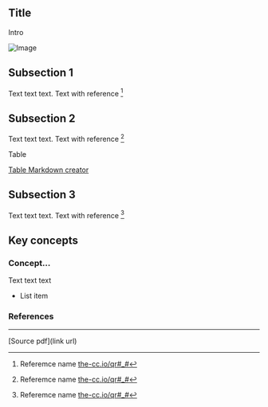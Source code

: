 ## Title

Intro

![Image](../images/imagename.png)

## Subsection 1

Text text text. Text with reference [^1]

## Subsection 2

Text text text. Text with reference [^2]

Table


[Table Markdown creator](https://www.tablesgenerator.com/markdown_tables)

## Subsection 3

Text text text. Text with reference [^3]

## Key concepts

### Concept…

Text text text

* List item

### References

---

[Source pdf](link url)

[^1]: Referemce name [the-cc.io/qr#\_#](the-cc.io/qr#_#)
[^2]: Referemce name [the-cc.io/qr#\_#](the-cc.io/qr#_#)
[^3]: Referemce name [the-cc.io/qr#\_#](the-cc.io/qr#_#)

